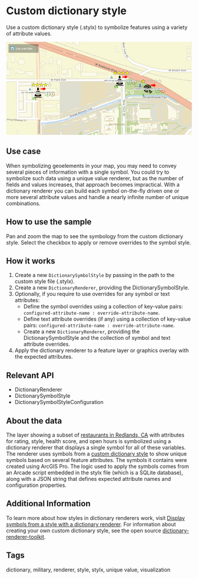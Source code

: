 # Custom dictionary style

Use a custom dictionary style (.stylx) to symbolize features using a variety of attribute values.

![Custom dictionary style](CustomDictionaryStyle.png)

## Use case

When symbolizing geoelements in your map, you may need to convey several pieces of information with a single symbol. You could try to symbolize such data using a unique value renderer, but as the number of fields and values increases, that approach becomes impractical. With a dictionary renderer you can build each symbol on-the-fly driven one or more several attribute values and handle a nearly infinite number of unique combinations.

## How to use the sample

Pan and zoom the map to see the symbology from the custom dictionary style. Select the checkbox to apply or remove overrides to the symbol style.

## How it works

1. Create a new `DictionarySymbolStyle` by passing in the path to the custom style file (.stylx).
2. Create a new `DictionaryRenderer`, providing the DictionarySymbolStyle.
3. Optionally, if you require to use overrides for any symbol or text attributes:
    * Define the symbol overrides using a collection of key-value pairs: `configured-attribute-name : override-attribute-name`.
    * Define text attribute overrides (if any) using a collection of key-value pairs: `configured-attribute-name : override-attribute-name`.
    * Create a new `DictionaryRenderer`, providing the DictionarySymbolStyle and the collection of symbol and text attribute overrides.
4. Apply the dictionary renderer to a feature layer or graphics overlay with the expected attributes.

## Relevant API

* DictionaryRenderer
* DictionarySymbolStyle
* DictionarySymbolStyleConfiguration

## About the data

The layer showing a subset of [restaurants in Redlands, CA](https://services2.arcgis.com/ZQgQTuoyBrtmoGdP/arcgis/rest/services/Redlands_Restaurants/FeatureServer)  with attributes for rating, style, health score, and open hours is symbolized using a dictionary renderer that displays a single symbol for all of these variables. The renderer uses symbols from a [custom dictionary style](https://arcgisruntime.maps.arcgis.com/home/item.html?id=751138a2e0844e06853522d54103222a) to show unique symbols based on several feature attributes. The symbols it contains were created using ArcGIS Pro. The logic used to apply the symbols comes from an Arcade script embedded in the stylx file (which is a SQLite database), along with a JSON string that defines expected attribute names and configuration properties.

## Additional Information

To learn more about how styles in dictionary renderers work, visit [Display symbols from a style with a dictionary renderer](https://developers.arcgis.com/java/latest/guide/display-military-symbols-with-a-dictionary-renderer.htm). For information about creating your own custom dictionary style, see the open source [dictionary-renderer-toolkit](https://esriurl.com/DictionaryToolkit). 

## Tags

dictionary, military, renderer, style, stylx, unique value, visualization
